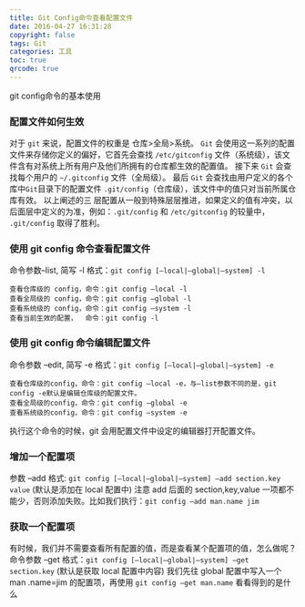 ```yaml
---
title: Git Config命令查看配置文件
date: 2016-04-27 16:31:28
copyright: false
tags: Git
categories: 工具
toc: true
qrcode: true
---
```


git config命令的基本使用

### 配置文件如何生效

对于 `git` 来说，配置文件的权重是 仓库>全局>系统。
`Git` 会使用这一系列的配置文件来存储你定义的偏好，它首先会查找 `/etc/gitconfig` 文件（系统级），该文件含有对系统上所有用户及他们所拥有的仓库都生效的配置值。
接下来 `Git` 会查找每个用户的 `~/.gitconfig` 文件（全局级）。
最后 `Git` 会查找由用户定义的各个库中`Git`目录下的配置文件 `.git/config`（仓库级），该文件中的值只对当前所属仓库有效。
以上阐述的三 层配置从一般到特殊层层推进，如果定义的值有冲突，以后面层中定义的为准，例如：`.git/config` 和 `/etc/gitconfig` 的较量中， `.git/config` 取得了胜利。

<!--more-->

### 使用 git config 命令查看配置文件
命令参数–list, 简写 -l
格式：`git config [–local|–global|–system] -l`

```
查看仓库级的 config，命令：git config –local -l
查看全局级的 config，命令：git config –global -l
查看系统级的 config，命令：git config –system -l
查看当前生效的配置，  命令：git config -l
```

### 使用 git config 命令编辑配置文件
命令参数 –edit, 简写 -e
格式：`git config [–local|–global|–system] -e`

```
查看仓库级的config，命令：git config –local -e，与–list参数不同的是，git config -e默认是编辑仓库级的配置文件。
查看全局级的config，命令：git config –global -e
查看系统级的config，命令：git config –system -e
```
执行这个命令的时候，git 会用配置文件中设定的编辑器打开配置文件。

### 增加一个配置项
参数 –add
格式: `git config [–local|–global|–system] –add section.key value` (默认是添加在 local 配置中)
注意 add 后面的 section,key,value 一项都不能少，否则添加失败。比如我们执行：`git config –add man.name jim`

### 获取一个配置项
有时候，我们并不需要查看所有配置的值，而是查看某个配置项的值，怎么做呢？
命令参数 –get
格式：`git config [–local|–global|–system] –get section.key` (默认是获取 local 配置中内容) 我们先往 global 配置中写入一个 man .name=jim 的配置项，再使用 `git config –get man.name` 看看得到的是什么

